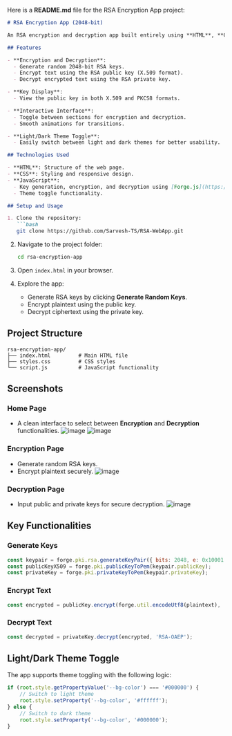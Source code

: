 Here is a **README.md** file for the RSA Encryption App project:  

```markdown
# RSA Encryption App (2048-bit)

An RSA encryption and decryption app built entirely using **HTML**, **CSS**, and **JavaScript**, with a focus on providing secure cryptographic functionalities and an intuitive interface.

## Features

- **Encryption and Decryption**:  
  - Generate random 2048-bit RSA keys.
  - Encrypt text using the RSA public key (X.509 format).
  - Decrypt encrypted text using the RSA private key.

- **Key Display**:  
  - View the public key in both X.509 and PKCS8 formats.

- **Interactive Interface**:  
  - Toggle between sections for encryption and decryption.
  - Smooth animations for transitions.

- **Light/Dark Theme Toggle**:  
  - Easily switch between light and dark themes for better usability.

## Technologies Used

- **HTML**: Structure of the web page.
- **CSS**: Styling and responsive design.
- **JavaScript**: 
  - Key generation, encryption, and decryption using [Forge.js](https://github.com/digitalbazaar/forge).
  - Theme toggle functionality.

## Setup and Usage

1. Clone the repository:  
   ```bash
   git clone https://github.com/Sarvesh-TS/RSA-WebApp.git
   ```
2. Navigate to the project folder:
   ```bash
   cd rsa-encryption-app
   ```

3. Open `index.html` in your browser.

4. Explore the app:
   - Generate RSA keys by clicking **Generate Random Keys**.
   - Encrypt plaintext using the public key.
   - Decrypt ciphertext using the private key.

## Project Structure

```
rsa-encryption-app/
├── index.html         # Main HTML file
├── styles.css         # CSS styles
└── script.js          # JavaScript functionality
```

## Screenshots

### Home Page
- A clean interface to select between **Encryption** and **Decryption** functionalities.
  ![image](https://github.com/user-attachments/assets/f6d80d54-5bb8-48ff-a4b6-2e070346a0d9)
  ![image](https://github.com/user-attachments/assets/0fa11586-661b-49a0-80c6-ee937b5ffcd9)



### Encryption Page
- Generate random RSA keys.
- Encrypt plaintext securely.
  ![image](https://github.com/user-attachments/assets/96f83b8d-191c-4708-a571-4749d614ed82)


### Decryption Page
- Input public and private keys for secure decryption.
  ![image](https://github.com/user-attachments/assets/7c3b8984-171b-4ce1-8ace-1760ae969d45)


## Key Functionalities

### Generate Keys
```javascript
const keypair = forge.pki.rsa.generateKeyPair({ bits: 2048, e: 0x10001 });
const publicKeyX509 = forge.pki.publicKeyToPem(keypair.publicKey);
const privateKey = forge.pki.privateKeyToPem(keypair.privateKey);
```

### Encrypt Text
```javascript
const encrypted = publicKey.encrypt(forge.util.encodeUtf8(plaintext), 'RSA-OAEP');
```

### Decrypt Text
```javascript
const decrypted = privateKey.decrypt(encrypted, 'RSA-OAEP');
```

## Light/Dark Theme Toggle
The app supports theme toggling with the following logic:
```javascript
if (root.style.getPropertyValue('--bg-color') === '#000000') {
    // Switch to light theme
    root.style.setProperty('--bg-color', '#ffffff');
} else {
    // Switch to dark theme
    root.style.setProperty('--bg-color', '#000000');
}
```



